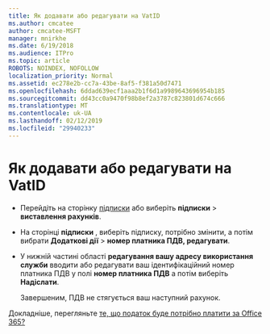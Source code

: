 ```yaml
---
title: Як додавати або редагувати на VatID
ms.author: cmcatee
author: cmcatee-MSFT
manager: mnirkhe
ms.date: 6/19/2018
ms.audience: ITPro
ms.topic: article
ROBOTS: NOINDEX, NOFOLLOW
localization_priority: Normal
ms.assetid: ec278e2b-cc7a-43be-8af5-f381a50d7471
ms.openlocfilehash: 6ddad639ecf1aaa2b1f6d1a9989643696954b185
ms.sourcegitcommit: dd43cc0a9470f98b8ef2a3787c823801d674c666
ms.translationtype: MT
ms.contentlocale: uk-UA
ms.lasthandoff: 02/12/2019
ms.locfileid: "29940233"
---
```

# <a name="how-to-add-or-edit-a-vatid"></a>Як додавати або редагувати на VatID

- Перейдіть на сторінку [підписки](https://go.microsoft.com/fwlink/p/?linkid=842054) або виберіть **підписки** \> **виставлення рахунків**.
    
- На сторінці **підписки** , виберіть підписку, потрібно змінити, а потім вибрати **Додаткові дії** \> **номер платника ПДВ, редагувати**.
    
- У нижній частині області **редагування вашу адресу використання служби** вводити або редагувати ваш ідентифікаційний номер платника ПДВ у полі **номер платника ПДВ** а потім виберіть **Надіслати**.
    
    Завершеним, ПДВ не стягується ваш наступний рахунок.
    
Докладніше, перегляньте [те, що податок буде потрібно платити за Office 365?](https://support.office.com/article/7e77382b-b966-4ad5-a515-9e629a777a22.aspx)
  

